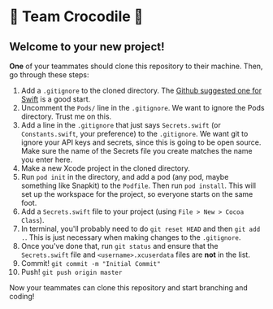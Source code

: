 # 🐊 Team Crocodile 🐊

## Welcome to your new project!

**One** of your teammates should clone this repository to their machine. Then, go through these steps:

1. Add a `.gitignore` to the cloned directory. The [Github suggested one for Swift](https://github.com/github/gitignore/blob/master/Swift.gitignore) is a good start.
2. Uncomment the `Pods/` line in the `.gitignore`. We want to ignore the Pods directory. Trust me on this.
3. Add a line in the `.gitignore` that just says `Secrets.swift` (or `Constants.swift`, your preference) to the `.gitignore`. We want git to ignore your API keys and secrets, since this is going to be open source. Make sure the name of the Secrets file you create matches the name you enter here.
4. Make a new Xcode project in the cloned directory.
5. Run `pod init` in the directory, and add a pod (any pod, maybe something like Snapkit) to the `Podfile`. Then run `pod install`. This will set up the workspace for the project, so everyone starts on the same foot.
6. Add a `Secrets.swift` file to your project (using `File > New > Cocoa Class`).
7. In terminal, you'll probably need to do `git reset HEAD` and then `git add .`. This is just necessary when making changes to the `.gitignore`.
8. Once you've done that, run `git status` and ensure that the `Secrets.swift` file and `<username>.xcuserdata` files are **not** in the list.
9. Commit! `git commit -m "Initial Commit"`
10. Push! `git push origin master`

Now your teammates can clone this repository and start branching and coding!
